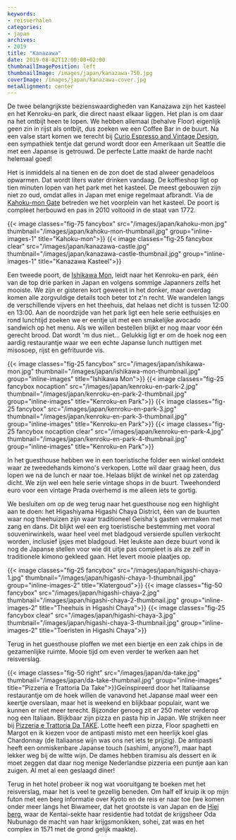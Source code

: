 ```yaml
---
keywords:
- reisverhalen
categories:
- japan
archives:
- 2019
title: "Kanazawa"
date: 2019-08-02T12:00:00+02:00
thumbnailImagePosition: left
thumbnailImage: /images/japan/kanazawa-750.jpg
coverImage: /images/japan/kanazawa-cover.jpg
metaAlignment: center
---
```

De twee belangrijkste bezienswaardigheden van Kanazawa zijn het kasteel en het Kenroku-en park, die direct naast elkaar liggen. Het plan is om daar na het ontbijt heen te lopen. We hebben allemaal (behalve Floor) eigenlijk geen zin in rijst als ontbijt, dus zoeken we een Coffee Bar in de buurt. Na een valse start komen we terecht bij [Curio Espresso and Vintage Design](https://m.facebook.com/CurioEspresso/), een sympathiek tentje dat gerund wordt door een Amerikaan uit Seattle die met een Japanse is getrouwd. De perfecte Latte maakt de harde nacht helemaal goed!

Het is inmiddels al na tienen en de zon doet de stad alweer genadeloos opwarmen. Dat wordt liters water drinken vandaag. De koffieshop ligt op tien minuten lopen van het park met het kasteel. De meest gebouwen zijn niet zo oud, omdat alles in Japan met enige regelmaat afbrandt. Via de [Kahoku-mon Gate](http://www.pref.ishikawa.jp/siro-niwa/kanazawajou/e/kahoku_gate/index.html) betreden we het voorplein van het kasteel. De poort is compleet herbouwd en pas in 2010 voltooid in de staat van 1772.

{{< image classes="fig-75 fancybox" src="/images/japan/kahoku-mon.jpg" thumbnail="/images/japan/kahoku-mon-thumbnail.jpg" group="inline-images-1" title="Kahoku-mon">}}
{{< image classes="fig-25 fancybox clear" src="/images/japan/kanazawa-castle.jpg" thumbnail="/images/japan/kanazawa-castle-thumbnail.jpg" group="inline-images-1" title="Kanazawa Kasteel">}}

Een tweede poort, de [Ishikawa Mon](https://www.hot-ishikawa.jp/english/kanko/20038.html), leidt naar het Kenroku-en park, één van de top drie parken in Japan en volgens sommige Japanners zelfs het mooiste. We zijn er gisteren kort geweest in het donker, maar overdag komen alle zorgvuldige details toch beter tot z'n recht. We wandelen langs de verschillende vijvers en het theehuis, dat helaas net dicht is tussen 12:00 en 13:00.
Aan de noordzijde van het park ligt een hele serie eethuisjes en rond lunchtijd zoeken we er eentje uit met een smakelijke avocado sandwich op het menu. Als we willen bestellen blijkt er nog maar voor één gerecht brood. Dat wordt 'm dus niet… Gelukkig ligt er om de hoek nog een aardig restaurantje waar we een echte Japanse lunch nuttigen met misosoep, rijst en gefrituurde vis.

{{< image classes="fig-25 fancybox" src="/images/japan/ishikawa-mon.jpg" thumbnail="/images/japan/ishikawa-mon-thumbnail.jpg" group="inline-images" title="Ishikawa Mon">}}
{{< image classes="fig-25 fancybox nocaption" src="/images/japan/kenroku-en-park-2.jpg" thumbnail="/images/japan/kenroku-en-park-2-thumbnail.jpg" group="inline-images" title="Kenroku-en Park">}}
{{< image classes="fig-25 fancybox" src="/images/japan/kenroku-en-park-3.jpg" thumbnail="/images/japan/kenroku-en-park-3-thumbnail.jpg" group="inline-images" title="Kenroku-en Park">}}
{{< image classes="fig-25 fancybox nocaption clear" src="/images/japan/kenroku-en-park-4.jpg" thumbnail="/images/japan/kenroku-en-park-4-thumbnail.jpg" group="inline-images" title="Kenroku-en Park">}}

In het guesthouse hebben we in een toeristische folder een winkel ontdekt waar ze tweedehands kimono's verkopen. Lotte wil daar graag heen, dus lopen we na de lunch er naar toe. Helaas blijkt de winkel net op zaterdag dicht. We zijn wel een hele serie vintage shops in de buurt. Tweehonderd euro voor een vintage Prada overhemd is me alleen iets te gortig.

We besluiten om op de weg terug naar het guesthouse nog een highlight aan te doen: het Higashiyama Higashi Chaya District, één van de buurten waar nog theehuizen zijn waar traditioneel Geisha's gasten vermaken met zang en dans. Dit blijkt wel een erg toeristische bestemming met vooral souvenirwinkels, waar heel veel met bladgoud versierde spullen verkocht worden, inclusief ijsjes met bladgoud. Het leukste aan deze buurt vond ik nog de Japanse stellen voor wie dit uitje pas compleet is als ze zelf in traditionele kimono gekleed gaan. Het levert mooie plaatjes op.

{{< image classes="fig-25 fancybox" src="/images/japan/higashi-chaya-1.jpg" thumbnail="/images/japan/higashi-chaya-1-thumbnail.jpg" group="inline-images-2" title="Klatergoud">}}
{{< image classes="fig-50 fancybox" src="/images/japan/higashi-chaya-2.jpg" thumbnail="/images/japan/higashi-chaya-2-thumbnail.jpg" group="inline-images-2" title="Theehuis in Higashi Chaya">}}
{{< image classes="fig-25 fancybox clear" src="/images/japan/higashi-chaya-3.jpg" thumbnail="/images/japan/higashi-chaya-3-thumbnail.jpg" group="inline-images-2" title="Toeristen in Higashi Chaya">}}

Terug in het guesthouse ploffen we met een biertje en een zak chips in de gezamenlijke ruimte. Mooie tijd om even verder te werken aan het reisverslag.

{{< image classes="fig-50 right" src="/images/japan/da-take.jpg" thumbnail="/images/japan/da-take-thumbnail.jpg" group="inline-images" title="Pizzeria e Trattoria Da Take">}}Geïnspireerd door het Italiaanse restaurantje om de hoek willen de vanavond het Japanse maal weer een keertje overslaan, maar het is weekend en blijkbaar populair, want we kunnen er niet meer terecht. Bijzonder genoeg zit er 250 meter verderop nog een Italiaan. Blijkbaar zijn pizza en pasta hip in Japan. We strijken neer bij [Pizzeria e Trattoria Da TAKE](https://maps.app.goo.gl/x46Ci5bwhiQ6XtSn6). Lotte heeft een pizza, Floor spaghetti en Margot en ik kiezen voor de antipasti misto met een heerlijk koel glas Chardonnay (de Italiaanse wijn was ons net iets te prijzig). De antipasti heeft een onmiskenbare Japanse touch (sashimi, anyone?), maar hapt lekker weg bij de witte wijn. De dames hebben tiramisu als dessert en ik moet zeggen dat daar nog menige Nederlandse pizzeria een puntje aan kan zuigen. Al met al een geslaagd diner!

Terug in het hotel probeer ik nog wat vooruitgang te boeken met het reisverslag, maar het is veel te gezellig beneden. Om half elf kruip ik op mijn futon met een berg informatie over Kyoto en de reis er naar toe (we komen onder meer langs het Biwameer, dat het grootste is van Japan en de [Hiei berg](https://nl.m.wikipedia.org/wiki/Hiei_(berg)), waar de Kentai-sekte haar residentie had totdat de krijgsheer Oda Nubunago de macht van haar krijgsmonikken, sohei, zat was en het complex in 1571 met de grond gelijk maakte).
